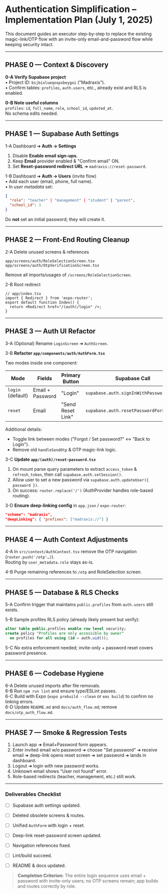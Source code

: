 # Authentication Simplification – Implementation Plan (July 1, 2025)

This document guides an executor step-by-step to replace the existing magic-link/OTP flow with an invite-only email-and-password flow while keeping security intact.

---

## PHASE 0 — Context & Discovery

**0-A  Verify Supabase project**  
• Project ID: `bsjbixlueqoxpxbeygoi` ("Madraxis").  
• Confirm tables: `profiles`, `auth.users`, etc., already exist and RLS is enabled.

**0-B  Note useful columns**  
`profiles`: `id`, `full_name`, `role`, `school_id`, `updated_at`.  
No schema edits needed.

---

## PHASE 1 — Supabase Auth Settings

1-A  Dashboard ➜ **Auth → Settings**  
1. Disable **Enable email sign-ups**.  
2. Keep **Email** provider enabled & "Confirm email" ON.  
3. Set **Reset-password redirect URL** ➜ `madraxis://reset-password`.

1-B  Dashboard ➜ **Auth → Users** (invite flow)  
• Add each user (email, phone, full name).  
• In _user metadata_ set:
```json
{
  "role": "teacher" | "management" | "student" | "parent",
  "school_id": 1
}
```
Do **not** set an initial password; they will create it.

---

## PHASE 2 — Front-End Routing Cleanup

2-A  Delete unused screens & references
```
app/screens/auth/RoleSelectionScreen.tsx
app/screens/auth/OtpVerificationScreen.tsx
```
Remove all imports/usages of `/screens/RoleSelectionScreen`.

2-B  Root redirect
```tsx
// app/index.tsx
import { Redirect } from 'expo-router';
export default function Index() {
  return <Redirect href="/(auth)/login" />;
}
```

---

## PHASE 3 — Auth UI Refactor

3-A  (Optional) Rename `LoginScreen` ➜ `AuthScreen`.

3-B  **Refactor `app/components/auth/AuthForm.tsx`**

Two modes inside one component:

| Mode | Fields | Primary Button | Supabase Call |
|------|--------|----------------|---------------|
| `login` (default) | Email + Password | "Login" | `supabase.auth.signInWithPassword()` |
| `reset` | Email | "Send Reset Link" | `supabase.auth.resetPasswordForEmail()` |

Additional details:
* Toggle link between modes ("Forgot / Set password?" ↔ "Back to Login").
* Remove old `handleSendOtp` & OTP magic-link logic.

3-C  **Update `app/(auth)/reset-password.tsx`**
1. On mount parse query parameters to extract `access_token` & `refresh_token`, then call `supabase.auth.setSession()`.
2. Allow user to set a new password via `supabase.auth.updateUser({ password })`.
3. On success: `router.replace('/')` (AuthProvider handles role-based routing).

3-D  **Ensure deep-linking config** in `app.json` / `expo-router`:
```json
"scheme": "madraxis",
"deepLinking": { "prefixes": ["madraxis://"] }
```

---

## PHASE 4 — Auth Context Adjustments

4-A  In `src/context/AuthContext.tsx` remove the OTP navigation (`router.push('/otp'…)`).  
Routing by `user_metadata.role` stays as-is.

4-B  Purge remaining references to `/otp` and RoleSelection screen.

---

## PHASE 5 — Database & RLS Checks

5-A  Confirm trigger that maintains `public.profiles` from `auth.users` still exists.

5-B  Sample profiles RLS policy (already likely present but verify):
```sql
alter table public.profiles enable row level security;
create policy "Profiles are only accessible by owner"
  on profiles for all using (id = auth.uid());
```

5-C  No extra enforcement needed; invite-only + password reset covers password presence.

---

## PHASE 6 — Codebase Hygiene

6-A  Delete unused imports after file removals.  
6-B  Run `npm run lint` and ensure type/ESLint passes.  
6-C  Build with Expo (`expo prebuild --clean` or `eas build`) to confirm no linking errors.  
6-D  Update `README.md` and `docs/auth_flow.md`; remove `docs/otp_auth_flow.md`.

---

## PHASE 7 — Smoke & Regression Tests

1. Launch app ➜ Email+Password form appears.
2. Enter invited email w/o password ➜ choose "Set password" ➜ receive email ➜ deep-link opens reset screen ➜ set password ➜ lands in dashboard.
3. Logout ➜ login with new password works.
4. Unknown email shows "User not found" error.
5. Role-based redirects (teacher, management, etc.) still work.

---

### Deliverables Checklist
- [ ] Supabase auth settings updated.
- [ ] Deleted obsolete screens & routes.
- [ ] Unified `AuthForm` with login + reset.
- [ ] Deep-link reset-password screen updated.
- [ ] Navigation references fixed.
- [ ] Lint/build succeed.
- [ ] README & docs updated.


> **Completion Criterion:** The entire login sequence uses email + password with invite-only users; no OTP screens remain; app builds and routes correctly by role. 